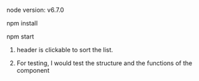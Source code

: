 node version: v6.7.0

npm install

npm start

1. header is clickable to sort the list.

2. For testing, I would test the structure and the functions of the component
